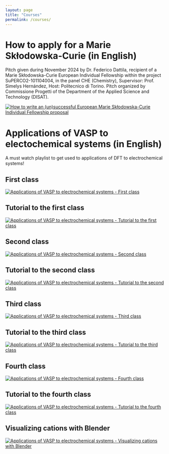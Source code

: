 ```yaml
---
layout: page
title: "Courses"
permalink: /courses/
---
```


# How to apply for a Marie Skłodowska-Curie (in English)
Pitch given during November 2024 by Dr. Federico Dattila, recipient of a Marie Skłodowska-Curie European Individual Fellowship within the project SuPERCO2-101104004, in the panel CHE (Chemistry), Supervisor: Prof. Simelys Hernández, Host: Politecnico di Torino. Pitch organized by Commissione Progetti of the Department of the Applied Science and Technology (DISAT).

[![How to write an (un)successful European Marie Skłodowska-Curie Individual Fellowship proposal](https://img.youtube.com/vi/-o8AXdn4K08/0.jpg)](https://youtu.be/-o8AXdn4K08?si=DraUOq76fBGCMbh1)

# Applications of VASP to electochemical systems (in English)
A must watch playlist to get used to applications of DFT to electrochemical systems!

## First class
[![Applications of VASP to electrochemical systems - First class](https://img.youtube.com/vi/GdaA8y2l-hw/0.jpg)](https://www.youtube.com/watch?v=GdaA8y2l-hw)

## Tutorial to the first class
[![Applications of VASP to electrochemical systems - Tutorial to the first class](https://img.youtube.com/vi/iMPbEImDGlg/0.jpg)](https://www.youtube.com/watch?v=iMPbEImDGlg)

## Second class
[![Applications of VASP to electrochemical systems - Second class](https://img.youtube.com/vi/ZLqVEVwZmkY/0.jpg)](https://www.youtube.com/watch?v=ZLqVEVwZmkY)

## Tutorial to the second class
[![Applications of VASP to electrochemical systems - Tutorial to the second class](https://img.youtube.com/vi/YyuFrppO_9g/0.jpg)](https://www.youtube.com/watch?v=YyuFrppO_9g)

## Third class
[![Applications of VASP to electrochemical systems - Third class](https://img.youtube.com/vi/aV_dNwFq7QE/0.jpg)](https://www.youtube.com/watch?v=aV_dNwFq7QE)

## Tutorial to the third class
[![Applications of VASP to electrochemical systems - Tutorial to the third class](https://img.youtube.com/vi/mxQ14gX_C0Y/0.jpg)](https://www.youtube.com/watch?v=mxQ14gX_C0Y)

## Fourth class
[![Applications of VASP to electrochemical systems - Fourth class](https://img.youtube.com/vi/xY1oFCHlyVU/0.jpg)](https://www.youtube.com/watch?v=xY1oFCHlyVU)

## Tutorial to the fourth class
[![Applications of VASP to electrochemical systems - Tutorial to the fourth class](https://img.youtube.com/vi/YFmBUJ3FHQI/0.jpg)](https://www.youtube.com/watch?v=YFmBUJ3FHQI)

## Visualizing cations with Blender
[![Applications of VASP to electrochemical systems - Visualizing cations with Blender](https://img.youtube.com/vi/ot9JmNC-UpE/0.jpg)](https://www.youtube.com/watch?v=ot9JmNC-UpE)
